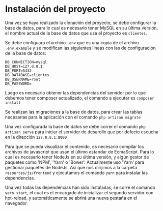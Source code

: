 # Instalación del proyecto

Una vez se haya realizado la clonación del proyecto, se debe configurar la base de datos, para lo cual es necesario tener MySQL en su última versión, el nombre actual de la base de datos que usa el proyecto es `clientes`.

Se debe configuara el archivo `.env` que es una copia de el archivo `.env.example` y se modifican las siguientes lineas con las de configuración de la base de datos:

```
DB_CONNECTION=mysql
DB_HOST=127.0.0.1
DB_PORT=5432
DB_DATABASE=clientes
DB_USERNAME=root
DB_PASSWORD=
```

Luego es necesario obtener las dependencias del servidor por lo que debemos tener composer actualizado, el comando a ejecutar es `composer install`

Se realizan las migraciones a la base de datos, para crear las tablas necesarias para la aplicación con el comando `php artisan migrate`

Una vez configurada la base de datos se debe correr el comando `php artisan serve` para iniciar el servidor de desarollo que por defecto escucha en la dirección `127.0.0.1:8000`

Para que se pueda visualizar el contenido, es necesario compilar los archivos de javascript que usan el último estandar de EcmaScript. Para lo cual es necesario tener NodeJs en su última versión, y algún gestor de paquetes como 'NPM', 'Yarn' o 'Bower'. Actualmente uso 'Yarn' para gestionar paquetes de NodeJs. Así que nos dirijimos a la carpeta `resources/js/frontend` y ejecutamos el comando `yarn` para instalar las dependencias.

Una vez todas las dependencias han sido instaladas, se corre el comando `yarn start`, el cual es el encargado de inicializar el segundo servidor con hot-reload, y automáticamente se abrirá una nueva pestaña en el navegador.
